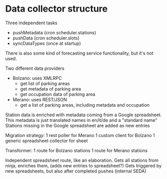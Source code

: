 # Data collector structure

Three independent tasks
- pushMetadata (cron scheduler.stations)
- pushData (cron scheduler.slots)
- syncDataTypes (once at startup)

There is also some kind of forecasting service functionality, but it's not used.

Two different data providers
- Bolzano: uses XMLRPC
    - get list of parking areas
    - get metadata of parking area
    - get occupation data of parking area
- Merano: uses REST/JSON
    - get a list of parking areas, including metadata and occupation

Station data is enriched with metadata coming from a Google spreadsheet.  
This metadata is just translated names in en/it/de and a "standard name"  
Stations missing in the Google spreadsheet are added as new entries

Migration strategy:
1 rest poller for Merano
1 custom client for Bolzano
1 generic spreadsheet collector for sheet


Transformer:
1 route for Bolzano stations
1 route for Merano stations

Independent spreadsheet route, like an elaboration.
Gets all stations from ninja, enriches them, (adds new entries to spreadsheet?)
Gets triggered by new spreadsheets, but also after completed pushes (internal SEDA)


